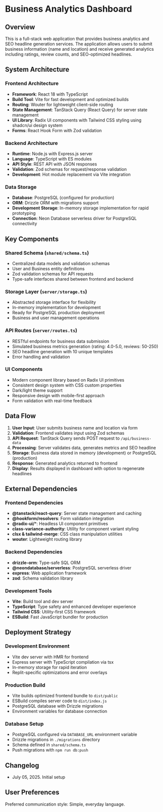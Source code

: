 # Business Analytics Dashboard

## Overview

This is a full-stack web application that provides business analytics and SEO headline generation services. The application allows users to submit business information (name and location) and receive generated analytics including ratings, review counts, and SEO-optimized headlines.

## System Architecture

### Frontend Architecture
- **Framework**: React 18 with TypeScript
- **Build Tool**: Vite for fast development and optimized builds
- **Routing**: Wouter for lightweight client-side routing
- **State Management**: TanStack Query (React Query) for server state management
- **UI Library**: Radix UI components with Tailwind CSS styling using shadcn/ui design system
- **Forms**: React Hook Form with Zod validation

### Backend Architecture
- **Runtime**: Node.js with Express.js server
- **Language**: TypeScript with ES modules
- **API Style**: REST API with JSON responses
- **Validation**: Zod schemas for request/response validation
- **Development**: Hot module replacement via Vite integration

### Data Storage
- **Database**: PostgreSQL (configured for production)
- **ORM**: Drizzle ORM with migrations support
- **Development Storage**: In-memory storage implementation for rapid prototyping
- **Connection**: Neon Database serverless driver for PostgreSQL connectivity

## Key Components

### Shared Schema (`shared/schema.ts`)
- Centralized data models and validation schemas
- User and Business entity definitions
- Zod validation schemas for API requests
- Type-safe interfaces shared between frontend and backend

### Storage Layer (`server/storage.ts`)
- Abstracted storage interface for flexibility
- In-memory implementation for development
- Ready for PostgreSQL production deployment
- Business and user management operations

### API Routes (`server/routes.ts`)
- RESTful endpoints for business data submission
- Simulated business metrics generation (rating: 4.0-5.0, reviews: 50-250)
- SEO headline generation with 10 unique templates
- Error handling and validation

### UI Components
- Modern component library based on Radix UI primitives
- Consistent design system with CSS custom properties
- Dark/light theme support
- Responsive design with mobile-first approach
- Form validation with real-time feedback

## Data Flow

1. **User Input**: User submits business name and location via form
2. **Validation**: Frontend validates input using Zod schemas
3. **API Request**: TanStack Query sends POST request to `/api/business-data`
4. **Processing**: Server validates data, generates metrics and SEO headline
5. **Storage**: Business data stored in memory (development) or PostgreSQL (production)
6. **Response**: Generated analytics returned to frontend
7. **Display**: Results displayed in dashboard with option to regenerate headlines

## External Dependencies

### Frontend Dependencies
- **@tanstack/react-query**: Server state management and caching
- **@hookform/resolvers**: Form validation integration
- **@radix-ui/***: Headless UI component primitives
- **class-variance-authority**: Utility for component variant styling
- **clsx & tailwind-merge**: CSS class manipulation utilities
- **wouter**: Lightweight routing library

### Backend Dependencies
- **drizzle-orm**: Type-safe SQL ORM
- **@neondatabase/serverless**: PostgreSQL serverless driver
- **express**: Web application framework
- **zod**: Schema validation library

### Development Tools
- **Vite**: Build tool and dev server
- **TypeScript**: Type safety and enhanced developer experience
- **Tailwind CSS**: Utility-first CSS framework
- **ESBuild**: Fast JavaScript bundler for production

## Deployment Strategy

### Development Environment
- Vite dev server with HMR for frontend
- Express server with TypeScript compilation via tsx
- In-memory storage for rapid iteration
- Replit-specific optimizations and error overlays

### Production Build
- Vite builds optimized frontend bundle to `dist/public`
- ESBuild compiles server code to `dist/index.js`
- PostgreSQL database with Drizzle migrations
- Environment variables for database connection

### Database Setup
- PostgreSQL configured via `DATABASE_URL` environment variable
- Drizzle migrations in `./migrations` directory
- Schema defined in `shared/schema.ts`
- Push migrations with `npm run db:push`

## Changelog
- July 05, 2025. Initial setup

## User Preferences

Preferred communication style: Simple, everyday language.